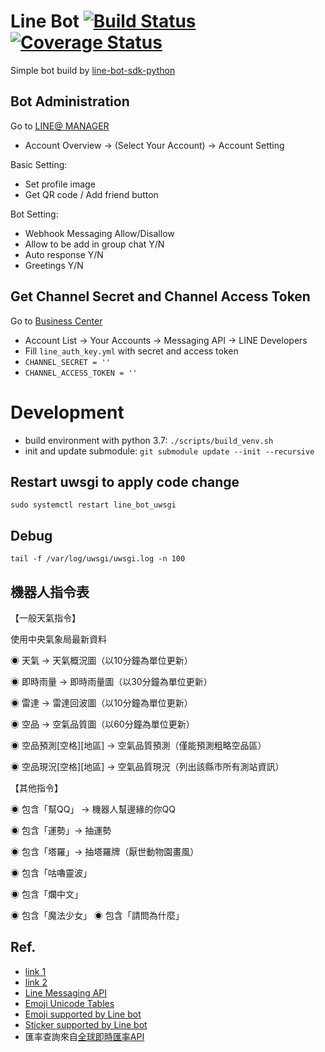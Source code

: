 # Line Bot [![Build Status](https://travis-ci.org/leafwind/line_bot.svg?branch=master)](https://travis-ci.org/leafwind/line_bot) [![Coverage Status](https://coveralls.io/repos/github/leafwind/line_bot/badge.svg?branch=master)](https://coveralls.io/github/leafwind/line_bot?branch=master)

Simple bot build by [line-bot-sdk-python](https://github.com/line/line-bot-sdk-python)

## Bot Administration

Go to [LINE@ MANAGER](https://admin-official.line.me/)

- Account Overview -> (Select Your Account) -> Account Setting

Basic Setting:

- Set profile image
- Get QR code / Add friend button

Bot Setting:

- Webhook Messaging Allow/Disallow
- Allow to be add in group chat Y/N
- Auto response Y/N
- Greetings Y/N

## Get Channel Secret and Channel Access Token

Go to [Business Center](https://business.line.me/zh-hant/)

- Account List -> Your Accounts -> Messaging API -> LINE Developers
- Fill `line_auth_key.yml` with secret and access token
- `CHANNEL_SECRET = ''`
- `CHANNEL_ACCESS_TOKEN = ''`

# Development

- build environment with python 3.7: `./scripts/build_venv.sh`
- init and update submodule: `git submodule update --init --recursive`

## Restart uwsgi to apply code change

`sudo systemctl restart line_bot_uwsgi`

## Debug

`tail -f /var/log/uwsgi/uwsgi.log -n 100`

## 機器人指令表

【一般天氣指令】

使用中央氣象局最新資料

◉ 天氣 -> 天氣概況圖（以10分鐘為單位更新）

◉ 即時雨量 -> 即時雨量圖（以30分鐘為單位更新）

◉ 雷達 -> 雷達回波圖（以10分鐘為單位更新）

◉ 空品 -> 空氣品質圖（以60分鐘為單位更新）

◉ 空品預測[空格][地區] -> 空氣品質預測（僅能預測粗略空品區）

◉ 空品現況[空格][地區] -> 空氣品質現況（列出該縣市所有測站資訊）

【其他指令】

◉ 包含「幫QQ」 -> 機器人幫邊緣的你QQ

◉ 包含「運勢」-> 抽運勢

◉ 包含「塔羅」-> 抽塔羅牌（厭世動物園畫風）

◉ 包含「咕嚕靈波」

◉ 包含「爛中文」

◉ 包含「魔法少女」
◉ 包含「請問為什麼」

## Ref.

- [link 1](http://qiita.com/Kosuke-Szk/items/e31df8665f2a83406362)
- [link 2](http://qiita.com/mochan_tk/items/db3fd4e4867dd3fb6540)
- [Line Messaging API](https://developers.line.biz/en/reference/messaging-api/#text-message)
- [Emoji Unicode Tables](https://apps.timwhitlock.info/emoji/tables/unicode)
- [Emoji supported by Line bot](https://developers.line.biz/media/messaging-api/emoji-list.pdf)
- [Sticker supported by Line bot](https://developers.line.biz/media/messaging-api/messages/sticker_list.pdf)
- 匯率查詢來自[全球即時匯率API](https://tw.rter.info/howto_currencyapi.php)
